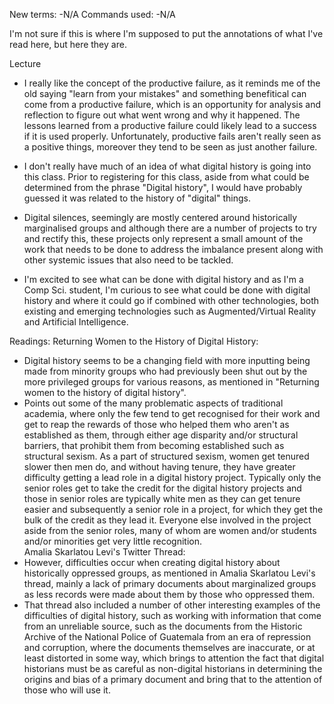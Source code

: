 New terms:
-N/A
Commands used:
-N/A

I'm not sure if this is where I'm supposed to put the annotations of what I've read here, but here they are. 

Lecture 
- I really like the concept of the productive failure, as it reminds me of the old saying "learn from your mistakes" and something
benefitical can come from a productive failure, which is an opportunity for analysis and reflection to figure out what went wrong
and why it happened. The lessons learned from a productive failure could likely lead to a success if it is used properly. Unfortunately, productive fails aren't really seen as a positive things, moreover they tend to be seen as just another failure. 

- I don't really have much of an idea of what digital history is going into this class. Prior to registering for this class, aside from what could be determined from the phrase "Digital history", I would have probably guessed it was related to the history of "digital" things. 

- Digital silences, seemingly are mostly centered around historically marginalised groups and although there are a number of projects to try and rectify this, these projects only represent a small amount of the work that needs to be done to address the imbalance present along with other systemic issues that also need to be tackled.

- I'm excited to see what can be done with digital history and as I'm a Comp Sci. student, I'm curious to see what could be done with digital history and where it could go if combined with other technologies, both existing and emerging technologies such as Augmented/Virtual Reality and Artificial Intelligence.

Readings:
Returning Women to the History of Digital History:
- Digital history seems to be a changing field with more inputting being made from minority groups who had previously been shut out by the more privileged groups for various reasons, as mentioned in "Returning women to the history of digital history".
- Points out some of the many problematic aspects of traditional academia, where only the few tend to get recognised for their work and get to reap the rewards of those who helped them who aren't as established as them, through either age disparity and/or structural barriers, that prohibit them from becoming established such as structural sexism. As a part of structured sexism, women get tenured slower then men do, and without having tenure, they have greater difficulty getting a lead role in a digital history project. Typically only the senior roles get to take the credit for the digital history projects and those in senior roles are typically white men as they can get tenure easier and subsequently a senior role in a project, for which they get the bulk of the credit as they lead it. Everyone else involved in the project aside from the senior roles, many of whom are women and/or students and/or minorities get very little recognition.  
Amalia Skarlatou Levi's Twitter Thread:
- However, difficulties occur when creating digital history about historically oppressed groups, as mentioned in Amalia Skarlatou Levi's thread, mainly a lack of primary documents about marginalized groups as less records were made about them by those who oppressed them. 
- That thread also included a number of other interesting examples of the difficulties of digital history, such as working with information that come from an unreliable source, such as the documents from the Historic Archive of the National Police of Guatemala from an era of repression and corruption, where the documents themselves are inaccurate, or at least distorted in some way, which brings to attention the fact that digital historians must be as careful as non-digital historians in determining the origins and bias of a primary document and bring that to the attention of those who will use it. 
